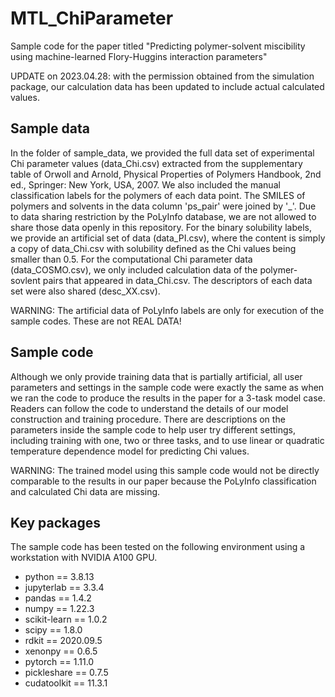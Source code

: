 # MTL_ChiParameter
Sample code for the paper titled "Predicting polymer-solvent miscibility using machine-learned Flory-Huggins interaction parameters"

UPDATE on 2023.04.28: with the permission obtained from the simulation package, our calculation data has been updated to include actual calculated values.

## Sample data

In the folder of sample_data, we provided the full data set of experimental Chi parameter values (data_Chi.csv) extracted from the supplementary table of Orwoll and Arnold, Physical Properties of Polymers Handbook, 2nd ed., Springer: New York, USA, 2007. We also included the manual classification labels for the polymers of each data point. The SMILES of polymers and solvents in the data column 'ps_pair' were joined by '_'. Due to data sharing restriction by the PoLyInfo database, we are not allowed to share those data openly in this repository. For the binary solubility labels, we provide an artificial set of data (data_PI.csv), where the content is simply a copy of data_Chi.csv with solubility defined as the Chi values being smaller than 0.5. For the computational Chi parameter data (data_COSMO.csv), we only included calculation data of the polymer-sovlent pairs that appeared in data_Chi.csv. The descriptors of each data set were also shared (desc_XX.csv).

WARNING: The artificial data of PoLyInfo labels are only for execution of the sample codes. These are not REAL DATA!

## Sample code

Although we only provide training data that is partially artificial, all user parameters and settings in the sample code were exactly the same as when we ran the code to produce the results in the paper for a 3-task model case. Readers can follow the code to understand the details of our model construction and training procedure. There are descriptions on the parameters inside the sample code to help user try different settings, including training with one, two or three tasks, and to use linear or quadratic temperature dependence model for predicting Chi values.

WARNING: The trained model using this sample code would not be directly comparable to the results in our paper because the PoLyInfo classification and calculated Chi data are missing.

## Key packages

The sample code has been tested on the following environment using a workstation with NVIDIA A100 GPU. 

* python == 3.8.13
* jupyterlab == 3.3.4
* pandas == 1.4.2
* numpy == 1.22.3
* scikit-learn == 1.0.2
* scipy == 1.8.0
* rdkit == 2020.09.5
* xenonpy == 0.6.5
* pytorch == 1.11.0
* pickleshare == 0.7.5
* cudatoolkit == 11.3.1
